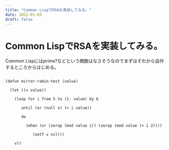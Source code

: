 ```yaml
---
title: "Common LispでRSAを実装してみる。"
date: 2022-01-03
draft: false
---
```

# Common LispでRSAを実装してみる。



Common Lispにはprime?などという関数はなさそうなのでまずはそれから自作するところからはじめる。



```

(defun mirror-rabin-test (value)

  (let ((v value))

	(loop for i from 5 to (1- value) by 6

	   until (or (null v) (> i value))

	   do

		 (when (or (zerop (mod value i)) (zerop (mod value (+ i 2))))

			(setf v nil)))

	v))

```
